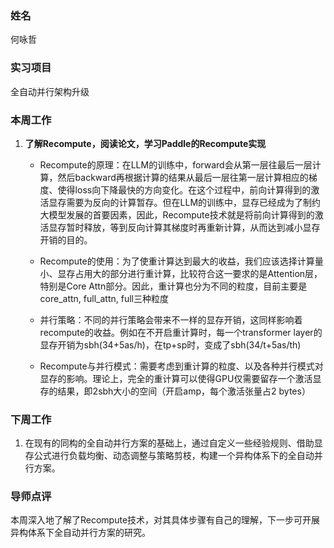 ### 姓名
何咏哲

### 实习项目
全自动并行架构升级

### 本周工作

1. **了解Recompute，阅读论文，学习Paddle的Recompute实现**

   * Recompute的原理：在LLM的训练中，forward会从第一层往最后一层计算，然后backward再根据计算的结果从最后一层往第一层计算相应的梯度、使得loss向下降最快的方向变化。在这个过程中，前向计算得到的激活显存需要为反向的计算暂存。但在LLM的训练中，显存已经成为了制约大模型发展的首要因素，因此，Recompute技术就是将前向计算得到的激活显存暂时释放，等到反向计算其梯度时再重新计算，从而达到减小显存开销的目的。
  
   * Recompute的使用：为了使重计算达到最大的收益，我们应该选择计算量小、显存占用大的部分进行重计算，比较符合这一要求的是Attention层，特别是Core Attn部分。因此，重计算也分为不同的粒度，目前主要是core_attn, full_attn, full三种粒度
  
   * 并行策略：不同的并行策略会带来不一样的显存开销，这同样影响着recompute的收益。例如在不开启重计算时，每一个transformer layer的显存开销为sbh(34+5as/h)，在tp+sp时，变成了sbh(34/t+5as/th)
  
   * Recompute与并行模式：需要考虑到重计算的粒度、以及各种并行模式对显存的影响。理论上，完全的重计算可以使得GPU仅需要留存一个激活显存的结果，即2sbh大小的空间（开启amp，每个激活张量占2 bytes）



### 下周工作

1. 在现有的同构的全自动并行方案的基础上，通过自定义一些经验规则、借助显存公式进行负载均衡、动态调整与策略剪枝，构建一个异构体系下的全自动并行方案。

### 导师点评
本周深入地了解了Recompute技术，对其具体步骤有自己的理解，下一步可开展异构体系下全自动并行方案的研究。
